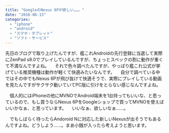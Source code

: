 ```yaml
---
title: "GoogleのNexus 6Pが欲しい……。"
date: "2016-06-13"
categories: 
  - "iphone"
  - "android"
  - "スマホ・タブレット"
  - "ソフト・サービス"
---
```


先日のブログで取り上げたんですが、艦これAndroidの先行登録に当選して実際にZenPad s8.0でプレイしているんですが、ちょっとスペックの割に動作が重くて不満なんですよね。 　それで色々調べたんですが、やっぱり艦これ公式が挙げている推奨機種は動作が軽くて快適みたいなんです。 　自分で調べている中ではその中でもNexus 6Pが飛び抜けて快適そうで、実際にプレイしている動画を見たんですがサクサク動いていてPC版に引けをとらない感じなんですよね。

　個人的にはiPhoneの他にMVNOでAndroid端末を1台持ってもいいな、と思っているので、もし買うならNexus 6PをGoogleショップで買ってMVNOを使えばいいかなぁ、と思っています。 　いいなぁ、欲しいなぁ……。

　でもしばらく待ったらAndoroid Nに対応した新しいNexusが出そうでもあるんですよね。どうしよう……。まあ小銭が入ったら考えようと思います。
